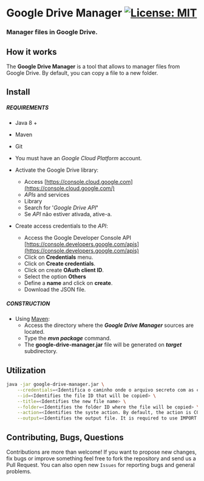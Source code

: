 # Google Drive Manager [![License: MIT](https://img.shields.io/badge/License-MIT-yellow.svg)](https://opensource.org/licenses/MIT)
### Manager files in Google Drive. 

## How it works

The **Google Drive Manager** is a tool that allows to manager files from Google Drive. 
By default, you can copy a file to a new folder.

## Install

##### REQUIREMENTS

- Java 8 +
- Maven
- Git
- You must have an _Google Cloud Platform_ account.
- Activate the Google Drive library:
    - Access [https://console.cloud.google.com](https://console.cloud.google.com/)
    - _APIs_ and services
    - Library
    - Search for '_Google Drive API_**'**
    - Se _API_ não estiver ativada, ative-a.

- Create access credentials to the _API_:
    - Access the Google Developer Console API [https://console.developers.google.com/apis](https://console.developers.google.com/apis)
    - Click on **Credentials** menu.
    - Click on **Create credentials**. 
    - Click on create **OAuth client ID**.
    - Select the option **Others**
    - Define a **name** and click on **create**.
    - Download the JSON file.     

##### CONSTRUCTION

- Using [Maven](https://maven.apache.org/): 
    - Access the directory where the ***Google Drive Manager*** sources are located.
    - Type the _**mvn package**_ command.
    - The **google-drive-manager.jar** file will be generated on **_target_** subdirectory.

## Utilization

```bash
java -jar google-drive-manager.jar \
	--credentials=<Identifica o caminho onde o arquivo secreto com as credenciais está localizado> \
	--id=<Identifies the file ID that will be copied> \
	--title=<Identifies the new file name> \
	--folder=<Identifies the folder ID where the file will be copied> \
	--action=<Identifies the syste action. By default, the action is COPY> \
	--output=<Identifies the output file. It is required to use IMPORT action> \
```

## Contributing, Bugs, Questions
Contributions are more than welcome! If you want to propose new changes, fix bugs or improve something feel free to fork the repository and send us a Pull Request. You can also open new `Issues` for reporting bugs and general problems.
